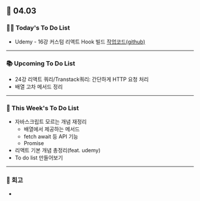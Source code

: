 ## 📆 04.03

### 💁‍♀️ Today's To Do List

- Udemy - 16강 커스텀 리액트 Hook 빌드 [작업코드(github)](https://github.com/yennnny/practice-projects/tree/main/custom-hook-practice)

---

### 📚 Upcoming To Do List

- 24강 리액트 쿼리/Transtack쿼리: 간단하게 HTTP 요청 처리
- 배열 고차 메서드 정리

---

### 📌 This Week's To Do List

- 자바스크립트 모르는 개념 재정리
  - 배열에서 제공하는 메서드
  - fetch await 등 API 기능
  - Promise
- 리액트 기본 개념 총정리(feat. udemy)
- To do list 만들어보기

---

### 👀 회고

-

